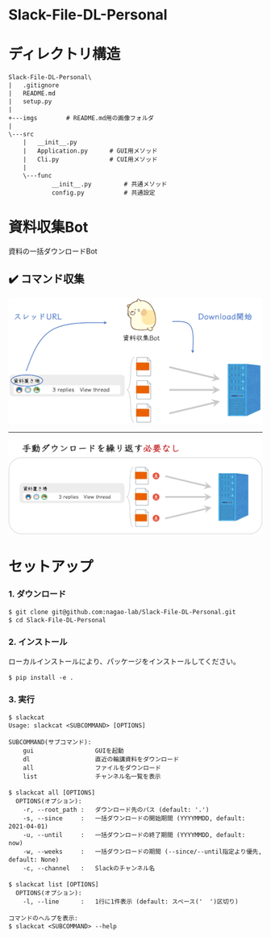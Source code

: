 # Slack-File-DL-Personal

# ディレクトリ構造

```
Slack-File-DL-Personal\
|   .gitignore
|   README.md
|   setup.py
|   
+---imgs        # README.md用の画像フォルダ
|       
\---src
    |   __init__.py
    |   Application.py      # GUI用メソッド
    |   Cli.py              # CUI用メソッド
    |   
    \---func
            __init__.py         # 共通メソッド
            config.py           # 共通設定
```

# 資料収集Bot

資料の一括ダウンロードBot

## ✔️ コマンド収集

![SLACK_DL](imgs/slack_dl.png "slack_dl")

***

![CLICK_DL](imgs/click_dl.png "click_dl")

# セットアップ

### 1. ダウンロード

```
$ git clone git@github.com:nagao-lab/Slack-File-DL-Personal.git
$ cd Slack-File-DL-Personal
```

### 2. インストール

ローカルインストールにより、パッケージをインストールしてください。

```
$ pip install -e .
```

### 3. 実行

```
$ slackcat
Usage: slackcat <SUBCOMMAND> [OPTIONS]

SUBCOMMAND(サブコマンド):
    gui                 GUIを起動
    dl                  直近の輪講資料をダウンロード
    all                 ファイルをダウンロード
    list                チャンネル名一覧を表示

$ slackcat all [OPTIONS]
  OPTIONS(オプション):
    -r, --root_path :   ダウンロード先のパス (default: '.')
    -s, --since     :   一括ダウンロードの開始期間 (YYYYMMDD, default: 2021-04-01)
    -u, --until     :   一括ダウンロードの終了期間 (YYYYMMDD, default: now)
    -w, --weeks     :   一括ダウンロードの期間 (--since/--until指定より優先, default: None)
    -c, --channel   :   Slackのチャンネル名
 
$ slackcat list [OPTIONS]
  OPTIONS(オプション):
	-l, --line      :   1行に1件表示 (default: スペース('  ')区切り)

コマンドのヘルプを表示:
$ slackcat <SUBCOMMAND> --help
```